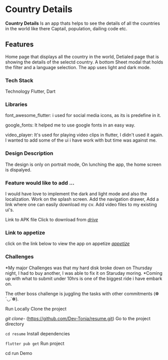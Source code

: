# **Country Details**
**Country Details** Is an app thats helps to see the details of all the countries in the world like there Captail, population, dailing code etc.

## Features
Home page that displays all the country in the world,
Detialed page that is showing the details of the selectd country.
A bottom Sheet modal that holds the filter and a language selection.
The app uses light and dark mode.


### Tech Stack
Technology Flutter, Dart

### Libraries

  font_awesome_flutter: i used for social media icons, as its is predefine in it.

  google_fonts: It helped me to use google fonts in an easy way.

  video_player: It's used for playing video clips in flutter, I didn't used it again. I wanted to add some of the ui i have work with but time was against me.


### Design Description
The design is only on portrait mode, 
On lunching the app, the home screen is dispalyed.

### Feature would like to add ...
I would have love to implement the dark and light mode and also the localization.
Work on the splash screen. 
Add the navigation drawer, 
Add a link where one can easily download my cv.
Add video files to my existing ui's.


Link to APK file
Click to download from [_drive_](https://drive.google.com/file/d/1F8o1q3B1Ukwlx_P0F11WaJqvR2xC0xoD/view?usp=share_link "gogle drive")
### Link to appetize
click on the link below to view the app on appetize
[_appetize_](https://bit.ly/3A9ZxDx "appetize")
### Challenges
 *My major Challenges was that my hard disk broke down on Thursday night, I had to buy another, I was able to fix it on Staruday moring. 
 *Coming up with what to submit under 10hrs is one of the biggest ride i have embark on.

The other boss challenge is juggling the tasks with other commitments (❁´◡`❁).

Run Locally
Clone the project

  _git clone-_ (https://github.com/Dev-Tonia/resume.git)
Go to the project directory

  `cd resume`
Install dependencies

  `flutter pub get`
Run project

  cd run
Demo